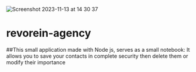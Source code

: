 ![Screenshot 2023-11-13 at 14 30 37](https://github.com/Job-Kyungu-Master-Programmer/revorein-agency/assets/103278257/b8c97a7b-acd5-4688-84be-29fd93dcdbf1)
# revorein-agency 

##This small application made with Node js,
serves as a small notebook: It allows you to save your contacts in complete security then delete them or modify their importance
